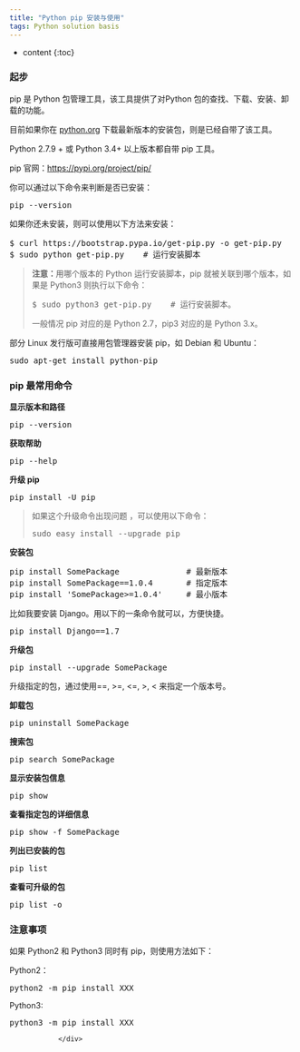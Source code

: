 ```yaml
---
title: "Python pip 安装与使用"
tags: Python solution basis
---
```






* content
{:toc}






### 起步

<div class="article-intro">
                    <p>pip 是 Python 包管理工具，该工具提供了对Python 包的查找、下载、安装、卸载的功能。</p>

<p>目前如果你在 <a target="_blank" href="https://www.python.org">python.org</a> 下载最新版本的安装包，则是已经自带了该工具。</p>

<p>Python 2.7.9 +  或 Python 3.4+  以上版本都自带 pip 工具。</p>
<p>pip 官网：<a href="https://pypi.org/project/pip/" target="_blank">https://pypi.org/project/pip/</a></p>
<p>你可以通过以下命令来判断是否已安装：</p>
<pre class="prettyprint prettyprinted" style=""><span class="pln">pip </span><span class="pun">--</span><span class="pln">version</span></pre>

<p>如果你还未安装，则可以使用以下方法来安装：</p>
<pre class="prettyprint prettyprinted" style=""><span class="pln">$ curl https</span><span class="pun">:</span><span class="com">//bootstrap.pypa.io/get-pip.py -o get-pip.py   # 下载安装脚本</span><span class="pln">
$ sudo python </span><span class="kwd">get</span><span class="pun">-</span><span class="pln">pip</span><span class="pun">.</span><span class="pln">py    </span><span class="com"># 运行安装脚本</span></pre>



<blockquote><p><strong>注意：</strong>用哪个版本的 Python 运行安装脚本，pip 就被关联到哪个版本，如果是 Python3 则执行以下命令：</p>

<pre class="prettyprint prettyprinted" style=""><span class="pln">$ sudo python3 </span><span class="kwd">get</span><span class="pun">-</span><span class="pln">pip</span><span class="pun">.</span><span class="pln">py    </span><span class="com"># 运行安装脚本。</span></pre>

<p>一般情况 pip 对应的是 Python 2.7，pip3 对应的是 Python 3.x。</p></blockquote>




<p>部分 Linux 发行版可直接用包管理器安装 pip，如 Debian 和 Ubuntu：</p>

<pre class="prettyprint prettyprinted" style=""><span class="pln">sudo apt</span><span class="pun">-</span><span class="kwd">get</span><span class="pln"> install python</span><span class="pun">-</span><span class="pln">pip</span></pre>
<h3>pip 最常用命令
</h3>
<p><strong>显示版本和路径</strong></p>
<pre class="prettyprint prettyprinted" style=""><span class="pln">pip </span><span class="pun">--</span><span class="pln">version</span></pre>  

<p><strong>获取帮助</strong></p>

<pre class="prettyprint prettyprinted" style=""><span class="pln">pip </span><span class="pun">--</span><span class="pln">help</span></pre>


<p><strong>升级 pip</strong></p>
<pre class="prettyprint prettyprinted" style=""><span class="pln">pip install </span><span class="pun">-</span><span class="pln">U pip</span></pre>



<blockquote><p>如果这个升级命令出现问题 ，可以使用以下命令：</p>
<pre class="prettyprint prettyprinted" style=""><span class="pln">sudo easy_install </span><span class="pun">--</span><span class="pln">upgrade pip</span></pre> </blockquote>







<p><strong>安装包</strong> </p>
<pre class="prettyprint prettyprinted" style=""><span class="pln">pip install </span><span class="typ">SomePackage</span><span class="pln">              </span><span class="com"># 最新版本</span><span class="pln">
pip install </span><span class="typ">SomePackage</span><span class="pun">==</span><span class="lit">1.0</span><span class="pun">.</span><span class="lit">4</span><span class="pln">       </span><span class="com"># 指定版本</span><span class="pln">
pip install </span><span class="str">'SomePackage&gt;=1.0.4'</span><span class="pln">     </span><span class="com"># 最小版本</span></pre>
<p>比如我要安装 Django。用以下的一条命令就可以，方便快捷。</p>
<pre class="prettyprint prettyprinted" style=""><span class="pln">pip install </span><span class="typ">Django</span><span class="pun">==</span><span class="lit">1.7</span></pre>
<p><strong>升级包</strong> </p>
 <pre class="prettyprint prettyprinted" style=""><span class="pln">pip install </span><span class="pun">--</span><span class="pln">upgrade </span><span class="typ">SomePackage</span></pre>

<p>升级指定的包，通过使用==, &gt;=, &lt;=, &gt;, &lt; 来指定一个版本号。</p>

<p><strong>卸载包</strong> </p>
<pre class="prettyprint prettyprinted" style=""><span class="pln">pip uninstall </span><span class="typ">SomePackage</span></pre>
<p><strong>搜索包</strong></p>
<pre class="prettyprint prettyprinted" style=""><span class="pln">pip search </span><span class="typ">SomePackage</span></pre>
<p><strong>显示安装包信息</strong></p>
<pre class="prettyprint prettyprinted" style=""><span class="pln">pip show </span></pre> 

<p><strong>查看指定包的详细信息</strong></p>
<pre class="prettyprint prettyprinted" style=""><span class="pln">pip show </span><span class="pun">-</span><span class="pln">f </span><span class="typ">SomePackage</span></pre>


<p><strong>列出已安装的包</strong></p>
<pre class="prettyprint prettyprinted" style=""><span class="pln">pip list</span></pre>

<p>
<strong>查看可升级的包</strong></p>
<pre class="prettyprint prettyprinted" style=""><span class="pln">pip list </span><span class="pun">-</span><span class="pln">o</span></pre>

<h3>注意事项</h3>
<p>如果 Python2 和 Python3 同时有 pip，则使用方法如下：</p>
 
<p>Python2：</p>

<pre class="prettyprint prettyprinted" style=""><span class="pln">python2 </span><span class="pun">-</span><span class="pln">m pip install XXX</span></pre>

<p>Python3:</p>

<pre class="prettyprint prettyprinted" style=""><span class="pln">python3 </span><span class="pun">-</span><span class="pln">m pip install XXX</span></pre>
                </div>